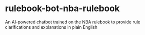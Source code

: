 # rulebook-bot-nba-rulebook
An AI-powered chatbot trained on the NBA rulebook to provide rule clarifications and explanations in plain English
